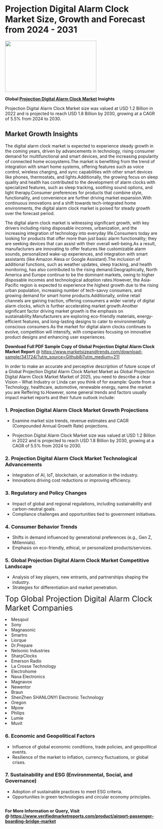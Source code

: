 <H1>Projection Digital Alarm Clock Market Size, Growth and Forecast from 2024 - 2031</H1><img class="aligncenter size-medium wp-image-584254" src="https://thirdeyenews.in/wp-content/uploads/2024/09/Global-Market-Research-300x168.jpeg" alt="" width="300" height="168" /><p><strong>Global&nbsp;<a href="https://www.marketsizeandtrends.com/download-sample/341724/?utm_source=Github8j?utm_medium=211">Projection Digital Alarm Clock Market</a> Insights</strong></p><p>Projection Digital Alarm Clock Market size was valued at USD 1.2 Billion in 2022 and is projected to reach USD 1.8 Billion by 2030, growing at a CAGR of 5.5% from 2024 to 2030.</p><p><h2>Market Growth Insights</h2> <p>The digital alarm clock market is expected to experience steady growth in the coming years, driven by advancements in technology, rising consumer demand for multifunctional and smart devices, and the increasing popularity of connected home ecosystems.The market is benefiting from the trend of integration with smart home systems, offering features such as voice control, wireless charging, and sync capabilities with other smart devices like phones, thermostats, and lights.Additionally, the growing focus on sleep quality and health has contributed to the development of alarm clocks with specialized features, such as sleep tracking, soothing sound options, and light therapy.Consumer preferences for products that combine style, functionality, and convenience are further driving market expansion.With continuous innovations and a shift towards tech-integrated home environments, the digital alarm clock market is poised for steady growth over the forecast period.</p> <p>The digital alarm clock market is witnessing significant growth, with key drivers including rising disposable incomes, urbanization, and the increasing integration of technology into everyday life.Consumers today are looking for products that offer more than just basic alarm functionality; they are seeking devices that can assist with their overall well-being.As a result, manufacturers are innovating to offer features like customizable alarm sounds, personalized wake-up experiences, and integration with smart assistants (like Amazon Alexa or Google Assistant).The inclusion of additional functions, such as weather updates, sleep tracking, and health monitoring, has also contributed to the rising demand.Geographically, North America and Europe continue to be the dominant markets, owing to higher disposable incomes and technological adoption rates.However, the Asia-Pacific region is expected to experience the highest growth due to the rising urban population, increasing number of tech-savvy consumers, and growing demand for smart home products.Additionally, online retail channels are gaining traction, offering consumers a wider variety of digital alarm clocks, which is further accelerating market growth.Another significant factor driving market growth is the emphasis on sustainability.Manufacturers are exploring eco-friendly materials, energy-efficient features, and long-lasting designs to cater to environmentally conscious consumers.As the market for digital alarm clocks continues to evolve, competition will intensify, with companies focusing on innovative product designs and enhancing user experiences.<p><span class=""><strong>Download Full PDF Sample Copy of Global Projection Digital Alarm Clock Market Report</strong> @ <a href="https://www.marketsizeandtrends.com/download-sample/341724/?utm_source=Github8j?utm_medium=211" target="_blank">https://www.marketsizeandtrends.com/download-sample/341724/?utm_source=Github8j?utm_medium=211</a></span></p><p>In order to make an accurate and perceptive description of future scope of a Global&nbsp;Projection Digital Alarm Clock Market Market as Global&nbsp;Projection Digital Alarm Clock Market Market of 2025, you need to describe a clear Vision &ndash; What Industry or Linda can you think of for example: Quote from a Technology, healthcare, automotive, renewable energy, name the market you are Reffering to.However, some general trends and factors usually impact market reports and their future outlook include:</p><h3>1.&nbsp;<strong>Projection Digital Alarm Clock Market Growth Projections</strong></h3><ul><li>Examine market size trends, revenue estimates and CAGR (Compounded Annual Growth Rate) projections.</li><li><p>Projection Digital Alarm Clock Market size was valued at USD 1.2 Billion in 2022 and is projected to reach USD 1.8 Billion by 2030, growing at a CAGR of 5.5% from 2024 to 2030.</p></li></ul><h3>2.&nbsp;<strong>Projection Digital Alarm Clock Market Technological Advancements</strong></h3><ul><li>Integration of AI, IoT, blockchain, or automation in the industry.</li><li>Innovations driving cost reductions or improving efficiency.</li></ul><h3>3.&nbsp;<strong>Regulatory and Policy Changes</strong></h3><ul><li>Impact of global and regional regulations, including sustainability and carbon-neutral goals.</li><li>Compliance challenges and opportunities tied to government initiatives.</li></ul><h3>4.&nbsp;<strong>Consumer Behavior Trends</strong></h3><ul><li>Shifts in demand influenced by generational preferences (e.g., Gen Z, Millennials).</li><li>Emphasis on eco-friendly, ethical, or personalized products/services.</li></ul><h3>5.&nbsp;<strong>Global Projection Digital Alarm Clock Market Competitive Landscape</strong></h3><ul><li>Analysis of key players, new entrants, and partnerships shaping the industry.</li><li>Strategies for differentiation and market penetration.</li></ul><p data-pm-slice="1 1 []"><span style="color: inherit; font-family: inherit; font-size: 25px;">Top Global Projection Digital Alarm Clock Market Companies</span></p><div class="" data-test-id=""><p><li>Mesqool</li><li> Sony</li><li> Magnasonic</li><li> Smartro</li><li> Liorque</li><li> Dr.Prepare</li><li> Nelsonic Industries</li><li> SharpClocks</li><li> Emerson Radio</li><li> La Crosse Technology</li><li> Electrohome</li><li> Naxa Electronics</li><li> Magnavox</li><li> Newentor</li><li> Braun</li><li> ShenZhen SHANLONYI Electronic Technology</li><li> Oregon</li><li> Mpow</li><li> Philips</li><li> Lumie</li><li> Muvit</li></p></div><h3>6.&nbsp;<strong>Economic and Geopolitical Factors</strong></h3><ul><li>Influence of global economic conditions, trade policies, and geopolitical events.</li><li>Resilience of the market to inflation, currency fluctuations, or global crises.</li></ul><h3>7.&nbsp;<strong>Sustainability and ESG (Environmental, Social, and Governance)</strong></h3><ul><li>Adoption of sustainable practices to meet ESG criteria.</li><li>Opportunities in green technologies and circular economy principles.</li></ul><h2><strong style="font-size: 14px;">For More Information or Query, Visit @&nbsp;</strong><a style="background-color: #ffffff; font-size: 14px;" href="https://www.marketsizeandtrends.com/report/projection-digital-alarm-clock-market/" target="_blank">https://www.verifiedmarketreports.com/product/airport-passenger-boarding-bridge-market</a></h2>